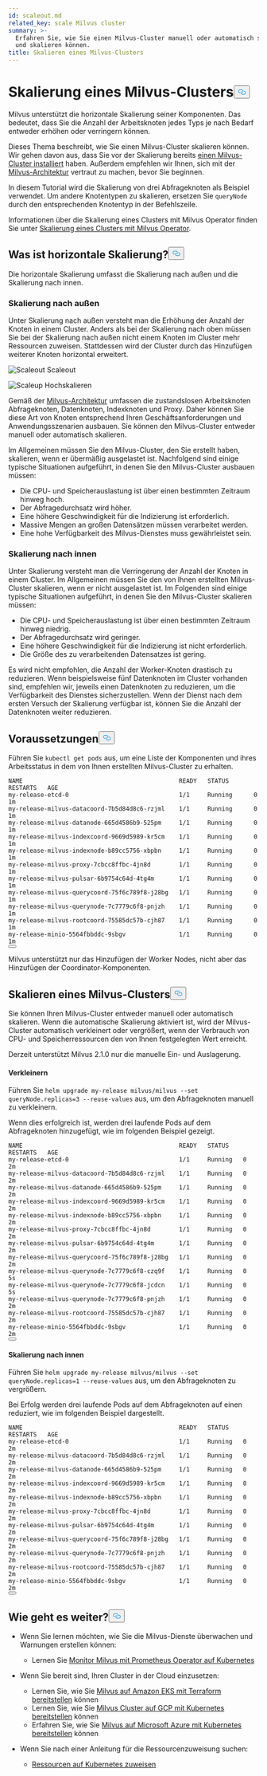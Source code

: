 ```yaml
---
id: scaleout.md
related_key: scale Milvus cluster
summary: >-
  Erfahren Sie, wie Sie einen Milvus-Cluster manuell oder automatisch skalieren
  und skalieren können.
title: Skalieren eines Milvus-Clusters
---
```

<h1 id="Scale-a-Milvus-Cluster" class="common-anchor-header">Skalierung eines Milvus-Clusters<button data-href="#Scale-a-Milvus-Cluster" class="anchor-icon" translate="no">
      <svg translate="no"
        aria-hidden="true"
        focusable="false"
        height="20"
        version="1.1"
        viewBox="0 0 16 16"
        width="16"
      >
        <path
          fill="#0092E4"
          fill-rule="evenodd"
          d="M4 9h1v1H4c-1.5 0-3-1.69-3-3.5S2.55 3 4 3h4c1.45 0 3 1.69 3 3.5 0 1.41-.91 2.72-2 3.25V8.59c.58-.45 1-1.27 1-2.09C10 5.22 8.98 4 8 4H4c-.98 0-2 1.22-2 2.5S3 9 4 9zm9-3h-1v1h1c1 0 2 1.22 2 2.5S13.98 12 13 12H9c-.98 0-2-1.22-2-2.5 0-.83.42-1.64 1-2.09V6.25c-1.09.53-2 1.84-2 3.25C6 11.31 7.55 13 9 13h4c1.45 0 3-1.69 3-3.5S14.5 6 13 6z"
        ></path>
      </svg>
    </button></h1><p>Milvus unterstützt die horizontale Skalierung seiner Komponenten. Das bedeutet, dass Sie die Anzahl der Arbeitsknoten jedes Typs je nach Bedarf entweder erhöhen oder verringern können.</p>
<p>Dieses Thema beschreibt, wie Sie einen Milvus-Cluster skalieren können. Wir gehen davon aus, dass Sie vor der Skalierung bereits <a href="/docs/de/install_cluster-helm.md">einen Milvus-Cluster installiert</a> haben. Außerdem empfehlen wir Ihnen, sich mit der <a href="/docs/de/architecture_overview.md">Milvus-Architektur</a> vertraut zu machen, bevor Sie beginnen.</p>
<p>In diesem Tutorial wird die Skalierung von drei Abfrageknoten als Beispiel verwendet. Um andere Knotentypen zu skalieren, ersetzen Sie <code translate="no">queryNode</code> durch den entsprechenden Knotentyp in der Befehlszeile.</p>
<div class="alert note">
<p>Informationen über die Skalierung eines Clusters mit Milvus Operator finden Sie unter <a href="https://github.com/zilliztech/milvus-operator/blob/main/docs/administration/scale-a-milvus-cluster.md">Skalierung eines Clusters mit Milvus Operator</a>.</p>
</div>
<h2 id="What-is-horizontal-scaling" class="common-anchor-header">Was ist horizontale Skalierung?<button data-href="#What-is-horizontal-scaling" class="anchor-icon" translate="no">
      <svg translate="no"
        aria-hidden="true"
        focusable="false"
        height="20"
        version="1.1"
        viewBox="0 0 16 16"
        width="16"
      >
        <path
          fill="#0092E4"
          fill-rule="evenodd"
          d="M4 9h1v1H4c-1.5 0-3-1.69-3-3.5S2.55 3 4 3h4c1.45 0 3 1.69 3 3.5 0 1.41-.91 2.72-2 3.25V8.59c.58-.45 1-1.27 1-2.09C10 5.22 8.98 4 8 4H4c-.98 0-2 1.22-2 2.5S3 9 4 9zm9-3h-1v1h1c1 0 2 1.22 2 2.5S13.98 12 13 12H9c-.98 0-2-1.22-2-2.5 0-.83.42-1.64 1-2.09V6.25c-1.09.53-2 1.84-2 3.25C6 11.31 7.55 13 9 13h4c1.45 0 3-1.69 3-3.5S14.5 6 13 6z"
        ></path>
      </svg>
    </button></h2><p>Die horizontale Skalierung umfasst die Skalierung nach außen und die Skalierung nach innen.</p>
<h3 id="Scaling-out" class="common-anchor-header">Skalierung nach außen</h3><p>Unter Skalierung nach außen versteht man die Erhöhung der Anzahl der Knoten in einem Cluster. Anders als bei der Skalierung nach oben müssen Sie bei der Skalierung nach außen nicht einem Knoten im Cluster mehr Ressourcen zuweisen. Stattdessen wird der Cluster durch das Hinzufügen weiterer Knoten horizontal erweitert.</p>
<p>
  
   <span class="img-wrapper"> <img translate="no" src="/docs/v2.4.x/assets/scale_out.jpg" alt="Scaleout" class="doc-image" id="scaleout" />
   </span> <span class="img-wrapper"> <span>Scaleout</span> </span></p>
<p>
  
   <span class="img-wrapper"> <img translate="no" src="/docs/v2.4.x/assets/scale_up.jpg" alt="Scaleup" class="doc-image" id="scaleup" />
   </span> <span class="img-wrapper"> <span>Hochskalieren</span> </span></p>
<p>Gemäß der <a href="/docs/de/architecture_overview.md">Milvus-Architektur</a> umfassen die zustandslosen Arbeitsknoten Abfrageknoten, Datenknoten, Indexknoten und Proxy. Daher können Sie diese Art von Knoten entsprechend Ihren Geschäftsanforderungen und Anwendungsszenarien ausbauen. Sie können den Milvus-Cluster entweder manuell oder automatisch skalieren.</p>
<p>Im Allgemeinen müssen Sie den Milvus-Cluster, den Sie erstellt haben, skalieren, wenn er übermäßig ausgelastet ist. Nachfolgend sind einige typische Situationen aufgeführt, in denen Sie den Milvus-Cluster ausbauen müssen:</p>
<ul>
<li>Die CPU- und Speicherauslastung ist über einen bestimmten Zeitraum hinweg hoch.</li>
<li>Der Abfragedurchsatz wird höher.</li>
<li>Eine höhere Geschwindigkeit für die Indizierung ist erforderlich.</li>
<li>Massive Mengen an großen Datensätzen müssen verarbeitet werden.</li>
<li>Eine hohe Verfügbarkeit des Milvus-Dienstes muss gewährleistet sein.</li>
</ul>
<h3 id="Scaling-in" class="common-anchor-header">Skalierung nach innen</h3><p>Unter Skalierung versteht man die Verringerung der Anzahl der Knoten in einem Cluster. Im Allgemeinen müssen Sie den von Ihnen erstellten Milvus-Cluster skalieren, wenn er nicht ausgelastet ist. Im Folgenden sind einige typische Situationen aufgeführt, in denen Sie den Milvus-Cluster skalieren müssen:</p>
<ul>
<li>Die CPU- und Speicherauslastung ist über einen bestimmten Zeitraum hinweg niedrig.</li>
<li>Der Abfragedurchsatz wird geringer.</li>
<li>Eine höhere Geschwindigkeit für die Indizierung ist nicht erforderlich.</li>
<li>Die Größe des zu verarbeitenden Datensatzes ist gering.</li>
</ul>
<div class="alert note">
Es wird nicht empfohlen, die Anzahl der Worker-Knoten drastisch zu reduzieren. Wenn beispielsweise fünf Datenknoten im Cluster vorhanden sind, empfehlen wir, jeweils einen Datenknoten zu reduzieren, um die Verfügbarkeit des Dienstes sicherzustellen. Wenn der Dienst nach dem ersten Versuch der Skalierung verfügbar ist, können Sie die Anzahl der Datenknoten weiter reduzieren.</div>
<h2 id="Prerequisites" class="common-anchor-header">Voraussetzungen<button data-href="#Prerequisites" class="anchor-icon" translate="no">
      <svg translate="no"
        aria-hidden="true"
        focusable="false"
        height="20"
        version="1.1"
        viewBox="0 0 16 16"
        width="16"
      >
        <path
          fill="#0092E4"
          fill-rule="evenodd"
          d="M4 9h1v1H4c-1.5 0-3-1.69-3-3.5S2.55 3 4 3h4c1.45 0 3 1.69 3 3.5 0 1.41-.91 2.72-2 3.25V8.59c.58-.45 1-1.27 1-2.09C10 5.22 8.98 4 8 4H4c-.98 0-2 1.22-2 2.5S3 9 4 9zm9-3h-1v1h1c1 0 2 1.22 2 2.5S13.98 12 13 12H9c-.98 0-2-1.22-2-2.5 0-.83.42-1.64 1-2.09V6.25c-1.09.53-2 1.84-2 3.25C6 11.31 7.55 13 9 13h4c1.45 0 3-1.69 3-3.5S14.5 6 13 6z"
        ></path>
      </svg>
    </button></h2><p>Führen Sie <code translate="no">kubectl get pods</code> aus, um eine Liste der Komponenten und ihres Arbeitsstatus in dem von Ihnen erstellten Milvus-Cluster zu erhalten.</p>
<pre><code translate="no">NAME                                            READY   STATUS       RESTARTS   AGE
my-release-etcd-0                               1/1     Running      0          1m
my-release-milvus-datacoord-7b5d84d8c6-rzjml    1/1     Running      0          1m
my-release-milvus-datanode-665d4586b9-525pm     1/1     Running      0          1m
my-release-milvus-indexcoord-9669d5989-kr5cm    1/1     Running      0          1m
my-release-milvus-indexnode-b89cc5756-xbpbn     1/1     Running      0          1m
my-release-milvus-proxy-7cbcc8ffbc-4jn8d        1/1     Running      0          1m
my-release-milvus-pulsar-6b9754c64d-4tg4m       1/1     Running      0          1m
my-release-milvus-querycoord-75f6c789f8-j28bg   1/1     Running      0          1m
my-release-milvus-querynode-7c7779c6f8-pnjzh    1/1     Running      0          1m
my-release-milvus-rootcoord-75585dc57b-cjh87    1/1     Running      0          1m
my-release-minio-5564fbbddc-9sbgv               1/1     Running      0          1m 
<button class="copy-code-btn"></button></code></pre>
<div class="alert note">
Milvus unterstützt nur das Hinzufügen der Worker Nodes, nicht aber das Hinzufügen der Coordinator-Komponenten.</div>
<h2 id="Scale-a-Milvus-cluster" class="common-anchor-header">Skalieren eines Milvus-Clusters<button data-href="#Scale-a-Milvus-cluster" class="anchor-icon" translate="no">
      <svg translate="no"
        aria-hidden="true"
        focusable="false"
        height="20"
        version="1.1"
        viewBox="0 0 16 16"
        width="16"
      >
        <path
          fill="#0092E4"
          fill-rule="evenodd"
          d="M4 9h1v1H4c-1.5 0-3-1.69-3-3.5S2.55 3 4 3h4c1.45 0 3 1.69 3 3.5 0 1.41-.91 2.72-2 3.25V8.59c.58-.45 1-1.27 1-2.09C10 5.22 8.98 4 8 4H4c-.98 0-2 1.22-2 2.5S3 9 4 9zm9-3h-1v1h1c1 0 2 1.22 2 2.5S13.98 12 13 12H9c-.98 0-2-1.22-2-2.5 0-.83.42-1.64 1-2.09V6.25c-1.09.53-2 1.84-2 3.25C6 11.31 7.55 13 9 13h4c1.45 0 3-1.69 3-3.5S14.5 6 13 6z"
        ></path>
      </svg>
    </button></h2><p>Sie können Ihren Milvus-Cluster entweder manuell oder automatisch skalieren. Wenn die automatische Skalierung aktiviert ist, wird der Milvus-Cluster automatisch verkleinert oder vergrößert, wenn der Verbrauch von CPU- und Speicherressourcen den von Ihnen festgelegten Wert erreicht.</p>
<p>Derzeit unterstützt Milvus 2.1.0 nur die manuelle Ein- und Auslagerung.</p>
<h4 id="Scaling-out" class="common-anchor-header">Verkleinern</h4><p>Führen Sie <code translate="no">helm upgrade my-release milvus/milvus --set queryNode.replicas=3 --reuse-values</code> aus, um den Abfrageknoten manuell zu verkleinern.</p>
<p>Wenn dies erfolgreich ist, werden drei laufende Pods auf dem Abfrageknoten hinzugefügt, wie im folgenden Beispiel gezeigt.</p>
<pre><code translate="no">NAME                                            READY   STATUS    RESTARTS   AGE
my-release-etcd-0                               1/1     Running   0          2m
my-release-milvus-datacoord-7b5d84d8c6-rzjml    1/1     Running   0          2m
my-release-milvus-datanode-665d4586b9-525pm     1/1     Running   0          2m
my-release-milvus-indexcoord-9669d5989-kr5cm    1/1     Running   0          2m
my-release-milvus-indexnode-b89cc5756-xbpbn     1/1     Running   0          2m
my-release-milvus-proxy-7cbcc8ffbc-4jn8d        1/1     Running   0          2m
my-release-milvus-pulsar-6b9754c64d-4tg4m       1/1     Running   0          2m
my-release-milvus-querycoord-75f6c789f8-j28bg   1/1     Running   0          2m
my-release-milvus-querynode-7c7779c6f8-czq9f    1/1     Running   0          5s
my-release-milvus-querynode-7c7779c6f8-jcdcn    1/1     Running   0          5s
my-release-milvus-querynode-7c7779c6f8-pnjzh    1/1     Running   0          2m
my-release-milvus-rootcoord-75585dc57b-cjh87    1/1     Running   0          2m
my-release-minio-5564fbbddc-9sbgv               1/1     Running   0          2m
<button class="copy-code-btn"></button></code></pre>
<h4 id="Scaling-in" class="common-anchor-header">Skalierung nach innen</h4><p>Führen Sie <code translate="no">helm upgrade my-release milvus/milvus --set queryNode.replicas=1 --reuse-values</code> aus, um den Abfrageknoten zu vergrößern.</p>
<p>Bei Erfolg werden drei laufende Pods auf dem Abfrageknoten auf einen reduziert, wie im folgenden Beispiel dargestellt.</p>
<pre><code translate="no">NAME                                            READY   STATUS    RESTARTS   AGE
my-release-etcd-0                               1/1     Running   0          2m
my-release-milvus-datacoord-7b5d84d8c6-rzjml    1/1     Running   0          2m
my-release-milvus-datanode-665d4586b9-525pm     1/1     Running   0          2m
my-release-milvus-indexcoord-9669d5989-kr5cm    1/1     Running   0          2m
my-release-milvus-indexnode-b89cc5756-xbpbn     1/1     Running   0          2m
my-release-milvus-proxy-7cbcc8ffbc-4jn8d        1/1     Running   0          2m
my-release-milvus-pulsar-6b9754c64d-4tg4m       1/1     Running   0          2m
my-release-milvus-querycoord-75f6c789f8-j28bg   1/1     Running   0          2m
my-release-milvus-querynode-7c7779c6f8-pnjzh    1/1     Running   0          2m
my-release-milvus-rootcoord-75585dc57b-cjh87    1/1     Running   0          2m
my-release-minio-5564fbbddc-9sbgv               1/1     Running   0          2m
<button class="copy-code-btn"></button></code></pre>
<h2 id="Whats-next" class="common-anchor-header">Wie geht es weiter?<button data-href="#Whats-next" class="anchor-icon" translate="no">
      <svg translate="no"
        aria-hidden="true"
        focusable="false"
        height="20"
        version="1.1"
        viewBox="0 0 16 16"
        width="16"
      >
        <path
          fill="#0092E4"
          fill-rule="evenodd"
          d="M4 9h1v1H4c-1.5 0-3-1.69-3-3.5S2.55 3 4 3h4c1.45 0 3 1.69 3 3.5 0 1.41-.91 2.72-2 3.25V8.59c.58-.45 1-1.27 1-2.09C10 5.22 8.98 4 8 4H4c-.98 0-2 1.22-2 2.5S3 9 4 9zm9-3h-1v1h1c1 0 2 1.22 2 2.5S13.98 12 13 12H9c-.98 0-2-1.22-2-2.5 0-.83.42-1.64 1-2.09V6.25c-1.09.53-2 1.84-2 3.25C6 11.31 7.55 13 9 13h4c1.45 0 3-1.69 3-3.5S14.5 6 13 6z"
        ></path>
      </svg>
    </button></h2><ul>
<li><p>Wenn Sie lernen möchten, wie Sie die Milvus-Dienste überwachen und Warnungen erstellen können:</p>
<ul>
<li>Lernen Sie <a href="/docs/de/monitor.md">Monitor Milvus mit Prometheus Operator auf Kubernetes</a></li>
</ul></li>
<li><p>Wenn Sie bereit sind, Ihren Cluster in der Cloud einzusetzen:</p>
<ul>
<li>Lernen Sie, wie Sie <a href="/docs/de/eks.md">Milvus auf Amazon EKS mit Terraform bereitstellen</a> können</li>
<li>Lernen Sie, wie Sie <a href="/docs/de/gcp.md">Milvus Cluster auf GCP mit Kubernetes bereitstellen</a> können</li>
<li>Erfahren Sie, wie Sie <a href="/docs/de/azure.md">Milvus auf Microsoft Azure mit Kubernetes bereitstellen</a> können</li>
</ul></li>
<li><p>Wenn Sie nach einer Anleitung für die Ressourcenzuweisung suchen:</p>
<ul>
<li><a href="/docs/de/allocate.md#standalone">Ressourcen auf Kubernetes zuweisen</a></li>
</ul></li>
</ul>
